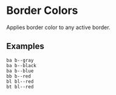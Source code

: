 # Border Colors

Applies border color to any active border.


## Examples

<div class="pa3 ba b--gray-300">
    <div class="cols mb3">
        <div class="col w-1/3">
            <div>
                <div class="pv3 ba b--gray"></div>
                <code class="mt1 clipboard">ba b--gray</code>
            </div>
        </div>
        <div class="col w-1/3">
            <div>
                <div class="pv3 ba b--black"></div>
                <code class="mt1 clipboard">ba b--black</code>
            </div>
        </div>
        <div class="col w-1/3">
            <div>
                <div class="pv3 ba b--blue"></div>
                <code class="mt1 clipboard">ba b--blue</code>
            </div>
        </div>
    </div>
    <div class="cols">
        <div class="col s:w-1/3">
            <div class="mb3 s:mb0">
                <div class="bg-gray-300 pv3 bb b--red"></div>
                <code class="mt1 clipboard">bb b--red</code>
            </div>
        </div>
        <div class="col s:w-1/3">
            <div class="mb3 s:mb0">
                <div class="bg-gray-300 pv3 bl b--red"></div>
                <code class="mt1 clipboard">bl bl--red</code>
            </div>
        </div>
        <div class="col s:w-1/3">
            <div>
                <div class="bg-gray-300 pv3 bt b--red"></div>
                <code class="mt1 clipboard">bt bl--red</code>
            </div>
        </div>
    </div>
</div>